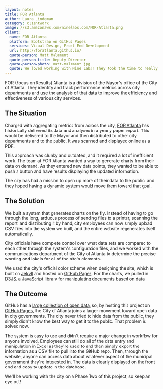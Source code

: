 ```yaml
---
layout: notes
title: FOR Atlanta
author: Laura Lindeman
category: clientwork
image: //s3.amazonaws.com/ninelabs.com/FOR-Atlanta.png
client:
  name: FOR Atlanta
  platform: Bootstrap on GitHub Pages
  services: Visual Design, Front End Development
  url: http://foratlanta.github.io/
  quote-person: Matt Malament 
  quote-person-title: Deputy Director
  quote-person-photo: matt-malament.jpg
  quote: We loved working with Nine Labs! They took the time to really understand what we needed and then worked diligently to make it happen. They transformed the way we're able to display data.
---
```

FOR (Focus on Results) Atlanta is a division of the Mayor's office of the City of Atlanta. They identify and track performance metrics across city departments and use the analysis of that data to improve the efficiency and effectiveness of various city services. 

## The Situation
Charged with aggregating metrics from across the city, [FOR Atlanta](http://www.atlantaga.gov/index.aspx?page=133) has historically delivered its data and analyses in a yearly paper report. This would be delivered to the Mayor and then distributed to other city departments and to the public. It was scanned and displayed online as a PDF.

This approach was clunky and outdated, and it required a lot of inefficient work. The team at FOR Atlanta wanted a way to generate charts from their data on demand. As they entered new data points, they wanted to be able to push a button and have results displaying the updated information.

The city has had a mission to open up more of their data to the public, and they hoped having a dynamic system would move them toward that goal.

## The Solution
We built a system that generates charts on the fly. Instead of having to go through the long, arduous process of sending files to a printer, scanning the report, and distributing it by hand, city employees can now simply upload CSV files into the system we built, and the entire website regenerates itself automatically. 

City officials have complete control over what data sets are compared to each other through the system's configuration files, and we worked with the communications department of the City of Atlanta to determine the precise wording and labels for all of the site's elements. 

We used the city's official color scheme when designing the site, which is built on [Jekyll](http://jekyllrb.com/) and hosted on [GitHub Pages](https://github.com/foratlanta/foratlanta.github.io). For the charts, we pulled in [D3JS](http://d3js.org/), a JavaScript library for manipulating documents based on data.

## The Outcome
GitHub has a [large collection of open data](https://government.github.com/), so, by hosting this project on [GitHub Pages](https://pages.github.com/), the City of Atlanta joins a larger movement toward open data in city governments. The city never tried to hide data from the public, they simply didn't know the best way to get it to the public. That problem is solved now. 

The system is easy to use and didn't require a major change in workflow for anyone involved. Employees can still do all of the data entry and manipulation in Excel as they're used to and then simply export the information as a CSV file to pull into the GitHub repo. Then, through the website, anyone can access data about whatever aspect of the municipal government they're interested in. The data is clearly displayed on the front end and easy to update in the database.

We'll be working with the city on a Phase Two of this project, so keep an eye out!
